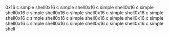 0x16 c simple shell0x16 c simple shell0x16 c simple shell0x16 c simple shell0x16 c simple shell0x16 c simple shell0x16 c simple shell0x16 c simple shell0x16 c simple shell0x16 c simple shell0x16 c simple shell0x16 c simple shell0x16 c simple shell0x16 c simple shell0x16 c simple shell0x16 c simple shell
